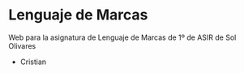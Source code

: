 # Lenguaje de Marcas

Web para la asignatura de Lenguaje de Marcas de 1º de ASIR de Sol Olivares

- Cristian
